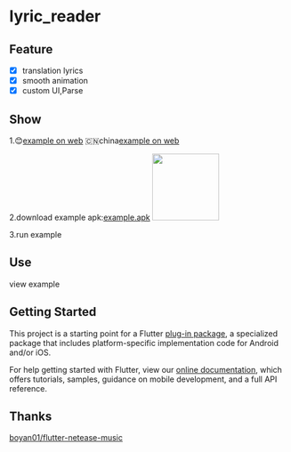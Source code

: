 # lyric_reader

## Feature

- [x] translation lyrics
- [x] smooth animation
- [x] custom UI,Parse

## Show
1.😊[example on web](https://ozyl.github.io/flutter_lyric/)
🇨🇳china[example on web](http://zylvip.gitee.io/flutter_lyric)

2.download example apk:[example.apk](https://bpp.dfabu.com/q6JR)
 <img src="https://api.pwmqr.com/qrcode/create/?url=https://bpp.dfabu.com/q6JR" height="120" width="120"/>

3.run example


## Use

view example

## Getting Started

This project is a starting point for a Flutter
[plug-in package](https://flutter.dev/developing-packages/),
a specialized package that includes platform-specific implementation code for
Android and/or iOS.

For help getting started with Flutter, view our
[online documentation](https://flutter.dev/docs), which offers tutorials,
samples, guidance on mobile development, and a full API reference.

## Thanks

[boyan01/flutter-netease-music](https://github.com/boyan01/flutter-netease-music) 